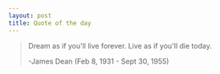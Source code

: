 ```yaml
---
layout: post
title: Quote of the day
---
```


> Dream as if you'll live forever. Live as if you'll die today.
>
>-James Dean (Feb 8, 1931 - Sept 30, 1955)
